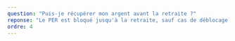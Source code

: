 ```yaml
---
question: "Puis-je récupérer mon argent avant la retraite ?"
reponse: "Le PER est bloqué jusqu'à la retraite, sauf cas de déblocage anticipé prévus par la loi : achat de résidence principale, accident de la vie (décès du conjoint, invalidité, surendettement, fin de droits au chômage). Cette contrainte est compensée par les avantages fiscaux importants."
ordre: 4
---
```


